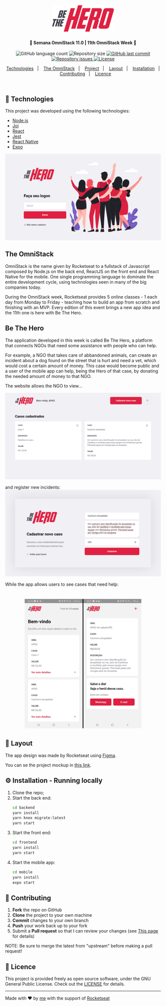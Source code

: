 <h1 align="center">
    <img alt="Be The Hero" title="Be the Hero Logo" src="frontend/src/assets/logo.svg" width="200px" />
</h1>

<h4 align="center">
  🚀 Semana OmniStack 11.0    |    11th OmniStack Week 🚀
</h4>
<p align="center">
  <img alt="GitHub language count" src="https://img.shields.io/github/languages/count/Alcsaw/week-11">

  <img alt="Repository size" src="https://img.shields.io/github/repo-size/Alcsaw/week-11">
  
  <a href="https://github.com/Alcsaw/week-11/commits/master">
    <img alt="GitHub last commit" src="https://img.shields.io/github/last-commit/Alcsaw/week-11">
  </a>

  <a href="https://github.com/Alcsaw/week-11/issues">
    <img alt="Repository issues" src="https://img.shields.io/github/issues/Alcsaw/week-11">
  </a>

  <a href="https://github.com/Alcsaw/week-11/blob/master/LICENSE">
    <img alt="License" src="https://img.shields.io/badge/license-GNU3-brightgreen">
  </a>
  
</p>

<p align="center">
  <a href="#rocket-technologies">Technologies</a>&nbsp;&nbsp;&nbsp;|&nbsp;&nbsp;&nbsp;
  <a href="#the-omnistack">The OmniStack</a>&nbsp;&nbsp;&nbsp;|&nbsp;&nbsp;&nbsp;
  <a href="#be-the-hero">Project</a>&nbsp;&nbsp;&nbsp;|&nbsp;&nbsp;&nbsp;
  <a href="#-layout">Layout</a>&nbsp;&nbsp;&nbsp;|&nbsp;&nbsp;&nbsp;
  <a href="#%EF%B8%8F-installation---running-locally">Installation</a>&nbsp;&nbsp;&nbsp;|&nbsp;&nbsp;&nbsp;
  <a href="#-contributing">Contributing</a>&nbsp;&nbsp;&nbsp;|&nbsp;&nbsp;&nbsp;
  <a href="#memo-licence">Licence</a>
</p>

<br>

## :rocket: Technologies

This project was developed using the following technologies:

- [Node.js](https://nodejs.org/en/)
- [Joi](https://hapi.dev/module/joi/)
- [React](https://reactjs.org)
- [Jest](https://jestjs.io/)
- [React Native](https://facebook.github.io/react-native/)
- [Expo](https://expo.io/)

![Login page](/readme_images/BeTheHero-LoginPage.png)

## The OmniStack

OmniStack is the name given by Rocketseat to a fullstack of Javascript composed by Node.js on the back end, ReactJS on the front end and React Native for the mobile. One single programming language to dominate the entire development cycle, using technologies seen in many of the big companies today.


During the OmniStack week, Rocketseat provides 5 online classes - 1 each day from Monday to Friday - teaching how to build an app from scratch and finishing with an MVP. Every edition of this event brings a new app idea and the 11th one is here with Be The Hero.

## Be The Hero

The application developed in this week is called Be The Hero, a platform that connects NGOs  that need some assistance with people who can help.


For example, a NGO that takes care of abbandoned animals, can create an incident about a dog found on the street that is hurt and need a vet, which would cost a certain amount of money. This case would become public and a user of the mobile app can help, being the Hero of that case, by donating the needed amount of money to that NGO.


The website allows the NGO to view...

![NGO Profile page](/readme_images/BeTheHero-NGOProfilePage.png)

and register new incidents:
![Registering a new incident](/readme_images/BeTheHero-NewIncident.png)


While the app allows users to see cases that need help:

<h1 align="center">
    <img alt="Mobile app screenshots" title="Mobile app screenshots" src="/readme_images/BeTheHero-mobile.png" width="75%" />
</h1>

## 🔖 Layout

The app design was made by Rocketseat using [Figma](https://figma.com).

You can se the project mockup in [this link](https://www.figma.com/file/2C2yvw7jsCOGmaNUDftX9n/Be-The-Hero-OmniStack-11?node-id=0%3A1).


## ⚙️ Installation - Running locally

1. Clone the repo;
2. Start the back end:
    ```bash
    cd backend
    yarn install
    yarn knex migrate:latest
    yarn start
    ```
3. Start the front end:
    ```bash
    cd frontend
    yarn install
    yarn start
    ```
4. Start the mobile app:
    ```bash
    cd mobile
    yarn install
    expo start
    ```


## 🤔 Contributing

 1. **Fork** the repo on GitHub
 2. **Clone** the project to your own machine
 3. **Commit** changes to your own branch
 4. **Push** your work back up to your fork
 5. Submit a **Pull request** so that I can review your changes (see [This page](https://help.github.com/pt/github/collaborating-with-issues-and-pull-requests/creating-a-pull-request) for details)

NOTE: Be sure to merge the latest from "upstream" before making a pull request!

## :memo: Licence

This project is provided freely as open source software, under the GNU General Public
License. Check out the [LICENSE](LICENSE.md) for details.

---

Made with ♥ by [me](https://www.linkedin.com/in/alcsaw/) with the support of [Rocketseat](rocketseat.com.br)
